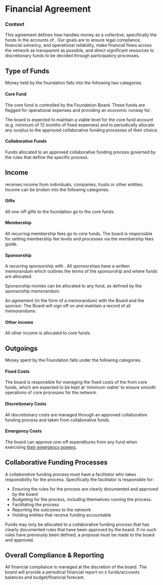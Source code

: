 # Financial Agreement

### Context

This agreement defines how  handles money as a collective, specifically the funds in the accounts of . Our goals are to ensure legal compliance, financial solvency, and operational reliability, make financial flows across the network as transparent as possible, and direct significant resources to discretionary funds to be decided through participatory processes.

## Type of Funds

Money held by the foundation falls into the following two categories.

#### Core Fund

The core fund is controlled by the Foundation Board. These funds are flagged for operational expenses and providing an economic runway for .

The board is expected to maintain a viable level for the core fund account \(e.g. minimum of 12 months of fixed expenses\) and to periodically allocate any surplus to the approved collaborative funding processes of their choice.

#### Collaborative Funds

Funds allocated to an approved collaborative funding process governed by the rules that define the specific process.

## Income

 receives income from individuals, companies, trusts or other entities. Income can be broken into the following categories:

#### Gifts

All one-off gifts to the foundation go to the core funds.

#### Membership

All recurring membership fees go to core funds. The board is responsible for setting membership fee levels and processes via the membership fees guide.

#### Sponsorship

A recurring sponsorship with . All sponsorships have a written memorandum which outlines the terms of the sponsorship and where funds are allocated.

Sponsorship monies can be allocated to any fund, as defined by the sponsorship memorandum.

An agreement \(in the form of a memorandum\) with the  Board and the sponsor. The Board will sign off on and maintain a record of all memorandums.

#### Other income

All other income is allocated to core funds.

## Outgoings

Money spent by the Foundation falls under the following categories.

#### Fixed Costs

The board is responsible for managing the fixed costs of the  from core funds, which are expected to be kept at ‘minimum viable’ to ensure smooth operations of core processes for the  network.

#### Discretionary Costs

All discretionary costs are managed through an approved collaborative funding process and taken from collaborative funds.

#### Emergency Costs

The board can approve one-off expenditures from any fund when exercising [their emergency powers](https://github.com/enspiral/handbook/tree/d3234f4c1fe3afc87e5231beeb2d3926aee696d2/agreements/board.html#emergency-powers).

## Collaborative Funding Processes

A collaborative funding process must have a facilitator who takes responsibility for the process. Specifically the facilitator is responsible for:

* Ensuring the rules for the process are clearly documented and approved by the board
* Budgeting for the process, including themselves running the process.
* Facilitating the process
* Reporting the outcomes to the network
* Holding entities that receive funding accountable

Funds may only be allocated to a collaborative funding process that has clearly documented rules that have been approved by the board. If no such rules have previously been defined, a proposal must be made to the board and approved.

## Overall Compliance & Reporting

All financial compliance is managed at the discretion of the board. The board will provide a periodical financial report on s funds/accounts balances and budget/financial forecast.

